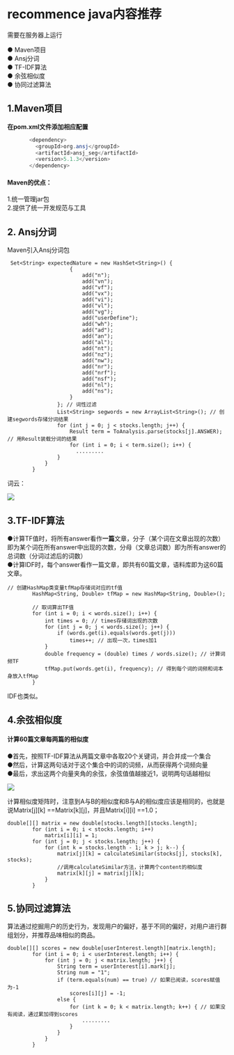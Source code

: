# recommence java内容推荐
需要在服务器上运行

● Maven项目  
● Ansj分词  
● TF-IDF算法  
● 余弦相似度  
● 协同过滤算法


##  1.Maven项目 
**在pom.xml文件添加相应配置**

 ```java
        <dependency>
          <groupId>org.ansj</groupId>
          <artifactId>ansj_seg</artifactId>
          <version>5.1.3</version>
        </dependency>
```

#### Maven的优点：  
1.统一管理jar包  
2.提供了统一开发规范与工具



## 2. Ansj分词

Maven引入Ansj分词包
  

     Set<String> expectedNature = new HashSet<String>() {
            			{
            				add("n");
            				add("vn");
            				add("vf");
            				add("vx");
            				add("vi");
            				add("vl");
            				add("vg");
            				add("userDefine");
            				add("wh");
            				add("ad");
            				add("an");
            				add("al");
            				add("nt");
            				add("nz");
            				add("nw");
            				add("nr");
            				add("nrf");
            				add("nsf");
            				add("nl");
            				add("ns");
            			}
            		}; // 词性过滤
             		List<String> segwords = new ArrayList<String>(); // 创建segwords存储分词结果
            		for (int j = 0; j < stocks.length; j++) {
            			Result term = ToAnalysis.parse(stocks[j].ANSWER); // 用Result装载分词的结果
    					for (int i = 0; i < term.size(); i++) {
    			          .........
    				}
    			}
    		}
    
    
词云：

![](http://www.javatree.cn/file-server/e/20171119/b1a3cda0c6104386abec57b72b4def92.png)



## 3.TF-IDF算法

●计算TF值时，将所有answer看作**一篇**文章，分子（某个词在文章出现的次数）即为某个词在所有answer中出现的次数，分母（文章总词数）即为所有answer的总词数（分词过滤后的词数）  
●计算IDF时，每个answer看作一篇文章，即共有60篇文章，语料库即为这60篇文章。



    // 创建HashMap类变量tfMap存储词对应的tf值
    		HashMap<String, Double> tfMap = new HashMap<String, Double>();
    
    		// 取词算出TF值
    		for (int i = 0; i < words.size(); i++) {
    			int times = 0; // times存储词出现的次数
    			for (int j = 0; j < words.size(); j++) {
    				if (words.get(i).equals(words.get(j)))
    					times++; // 出现一次，times加1
    			}
    			double frequency = (double) times / words.size(); // 计算词频TF
    			tfMap.put(words.get(i), frequency); // 得到每个词的词频和词本身放入tfMap
    		}

IDF也类似。


## 4.余弦相似度

#### 计算60篇文章每两篇的相似度

●首先，按照TF-IDF算法从两篇文章中各取20个关键词，并合并成一个集合  
●然后，计算这两句话对于这个集合中的词的词频，从而获得两个词频向量  
●最后，求出这两个向量夹角的余弦，余弦值值越接近1，说明两句话越相似

![](http://www.javatree.cn/file-server/e/20171110/f39f3daf58b44b4daf726b2934da792f.png)

计算相似度矩阵时，注意到A与B的相似度和B与A的相似度应该是相同的，也就是说Matrix[j][k] ==Matrix[k][j]，并且Matrix[i][i] ==1.0；



    double[][] matrix = new double[stocks.length][stocks.length];
    		for (int i = 0; i < stocks.length; i++)
    			matrix[i][i] = 1;
    		for (int j = 0; j < stocks.length; j++) {
    			for (int k = stocks.length - 1; k > j; k--) {
    				matrix[j][k] = calculateSimilar(stocks[j], stocks[k], stocks);
					//调用calculateSimilar方法，计算两个content的相似度
    				matrix[k][j] = matrix[j][k];
    			}
    		}


## 5.协同过滤算法

算法通过挖掘用户的历史行为，发现用户的偏好，基于不同的偏好，对用户进行群组划分，并推荐品味相似的商品。


    double[][] scores = new double[userInterest.length][matrix.length];
    		for (int i = 0; i < userInterest.length; i++) {
    			for (int j = 0; j < matrix.length; j++) {
    				String term = userInterest[i].mark[j];
    				String num = "1";
    				if (term.equals(num) == true) // 如果已阅读，scores赋值为-1
    					scores[i][j] = -1;
    				else {
    					for (int k = 0; k < matrix.length; k++) { // 如果没有阅读，通过累加得到scores
    						.........
    					}
    				}
    			}
    		}

